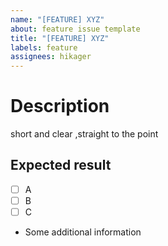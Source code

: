 ```yaml
---
name: "[FEATURE] XYZ"
about: feature issue template
title: "[FEATURE] XYZ"
labels: feature
assignees: hikager
---
```


# Description
short and clear ,straight to the point 

## Expected result
- [ ] A
- [ ] B
- [ ] C

- Some additional information
